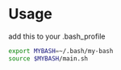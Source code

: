 # Usage
add this to your .bash_profile

```bash
export MYBASH=~/.bash/my-bash
source $MYBASH/main.sh
```
